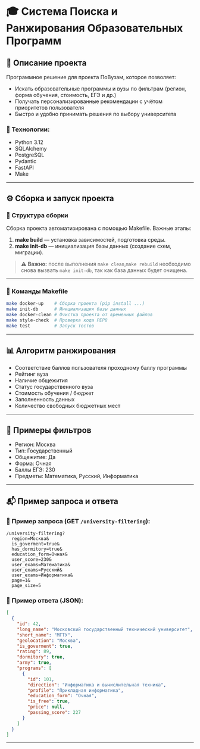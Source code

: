# 🎓 Система Поиска и Ранжирования Образовательных Программ

## 📌 Описание проекта

Программное решение для проекта ПоВузам, которое позволяет:

- Искать образовательные программы и вузы по фильтрам (регион, форма обучения, стоимость, ЕГЭ и др.)
- Получать персонализированные рекомендации с учётом приоритетов пользователя
- Быстро и удобно принимать решения по выбору университета

### 💠 Технологии:
- Python 3.12
- SQLAlchemy
- PostgreSQL
- Pydantic
- FastAPI
- Make

---

## ⚙️ Сборка и запуск проекта

### 📂 Структура сборки

Сборка проекта автоматизирована с помощью Makefile. Важные этапы:

1. **make build** — установка зависимостей, подготовка среды.
2. **make init-db** — инициализация базы данных (создание схем, миграции).

> ⚠️ **Важно:** после выполнения `make clean`,`make rebuild` необходимо снова вызвать `make init-db`, так как база данных будет очищена.

---

### 🔧 Команды Makefile

```bash
make docker-up    # Сборка проекта (pip install ...)
make init-db      # Инициализация базы данных
make docker-clean # Очистка проекта от временных файлов
make style-check  # Проверка кода PEP8
make test         # Запуск тестов
```

---

## 📊 Алгоритм ранжирования

- Соответствие баллов пользователя проходному баллу программы
- Рейтинг вуза
- Наличие общежития
- Статус государственного вуза
- Стоимость обучения / бюджет
- Заполненность данных
- Количество свободных бюджетных мест

---

## 🔎 Примеры фильтров

- Регион: Москва
- Тип: Государственный
- Общежитие: Да
- Форма: Очная
- Баллы ЕГЭ: 230
- Предметы: Математика, Русский, Информатика

---

## 📬 Пример запроса и ответа

### 🔹 Пример запроса (GET `/university-filtering`):

```http
/university-filtering?
  region=Москва&
  is_goverment=true&
  has_dormitory=true&
  education_form=Очная&
  user_score=230&
  user_exams=Математика&
  user_exams=Русский&
  user_exams=Информатика&
  page=1&
  page_size=5
```

### 🔸 Пример ответа (JSON):

```json
[
  {
    "id": 42,
    "long_name": "Московский государственный технический университет",
    "short_name": "МГТУ",
    "geolocation": "Москва",
    "is_goverment": true,
    "rating": 89,
    "dormitory": true,
    "army": true,
    "programs": [
      {
        "id": 101,
        "direction": "Информатика и вычислительная техника",
        "profile": "Прикладная информатика",
        "education_form": "Очная",
        "is_free": true,
        "price": null,
        "passing_score": 227
      }
    ]
  }
]
```

---

